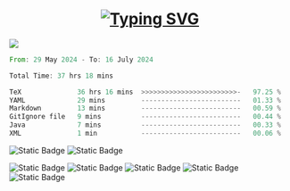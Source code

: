 <h1 align="center"><a href="https://git.io/typing-svg"><img src="https://readme-typing-svg.herokuapp.com?font=Fira+Code&weight=700&size=28&pause=1000&center=true&repeat=false&width=435&lines=Hi+there%2C+I'm+Alex" alt="Typing SVG" /></a></h1>


![](https://github-profile-summary-cards.vercel.app/api/cards/profile-details?username=Alex-de-bug&theme=solarized_dark)

<!--START_SECTION:waka-->

```rust
From: 29 May 2024 - To: 16 July 2024

Total Time: 37 hrs 18 mins

TeX              36 hrs 16 mins  >>>>>>>>>>>>>>>>>>>>>>>>-   97.25 %
YAML             29 mins         -------------------------   01.33 %
Markdown         13 mins         -------------------------   00.59 %
GitIgnore file   9 mins          -------------------------   00.44 %
Java             7 mins          -------------------------   00.33 %
XML              1 min           -------------------------   00.06 %
```

<!--END_SECTION:waka-->

![Static Badge](https://img.shields.io/badge/laptop-Macbook_Air_2022-brightgreen?logo=apple)
![Static Badge](https://img.shields.io/badge/mac_OS-M2_8GiB_256GiB-blue?logo=macos)

![Static Badge](https://img.shields.io/badge/PC-xfce-blue?logo=xfce)
![Static Badge](https://img.shields.io/badge/Zen_4_r5-7500F-red?logo=AMD)
![Static Badge](https://img.shields.io/badge/5600MHz-8+8_GiB-red?logo=v)
![Static Badge](https://img.shields.io/badge/m2-256+512GiB-black?logo=kingstontechnology)
![Static Badge](https://img.shields.io/badge/gtx_sc2-EVGA_1080_ti-7239B3?logo=e)



